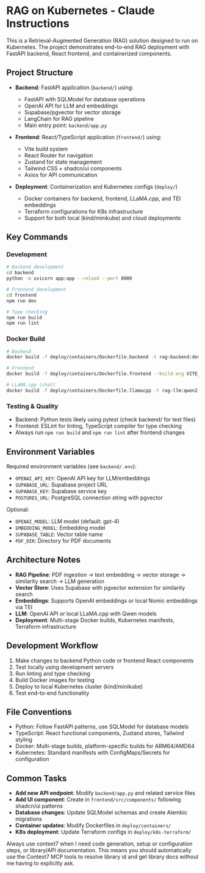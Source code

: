 # RAG on Kubernetes - Claude Instructions

This is a Retrieval-Augmented Generation (RAG) solution designed to run on Kubernetes. The project demonstrates end-to-end RAG deployment with FastAPI backend, React frontend, and containerized components.

## Project Structure

- **Backend**: FastAPI application (`backend/`) using:
  - FastAPI with SQLModel for database operations
  - OpenAI API for LLM and embeddings
  - Supabase/pgvector for vector storage
  - LangChain for RAG pipeline
  - Main entry point: `backend/app.py`

- **Frontend**: React/TypeScript application (`frontend/`) using:
  - Vite build system
  - React Router for navigation
  - Zustand for state management
  - Tailwind CSS + shadcn/ui components
  - Axios for API communication

- **Deployment**: Containerization and Kubernetes configs (`deploy/`)
  - Docker containers for backend, frontend, LLaMA.cpp, and TEI embeddings
  - Terraform configurations for K8s infrastructure
  - Support for both local (kind/minikube) and cloud deployments

## Key Commands

### Development
```bash
# Backend development
cd backend
python -m uvicorn app:app --reload --port 8000

# Frontend development
cd frontend
npm run dev

# Type checking
npm run build
npm run lint
```

### Docker Build
```bash
# Backend
docker build -f deploy/containers/Dockerfile.backend -t rag-backend:dev .

# Frontend
docker build -f deploy/containers/Dockerfile.frontend --build-arg VITE_API_URL=http://localhost:8000 -t rag-frontend:dev .

# LLaMA.cpp (chat)
docker build -f deploy/containers/Dockerfile.llamacpp -t rag-llm:qwen2.5-1.5b .
```

### Testing & Quality
- Backend: Python tests likely using pytest (check backend/ for test files)
- Frontend: ESLint for linting, TypeScript compiler for type checking
- Always run `npm run build` and `npm run lint` after frontend changes

## Environment Variables

Required environment variables (see `backend/.env`):
- `OPENAI_API_KEY`: OpenAI API key for LLM/embeddings
- `SUPABASE_URL`: Supabase project URL
- `SUPABASE_KEY`: Supabase service key
- `POSTGRES_URL`: PostgreSQL connection string with pgvector

Optional:
- `OPENAI_MODEL`: LLM model (default: gpt-4)
- `EMBEDDING_MODEL`: Embedding model
- `SUPABASE_TABLE`: Vector table name
- `PDF_DIR`: Directory for PDF documents

## Architecture Notes

- **RAG Pipeline**: PDF ingestion → text embedding → vector storage → similarity search → LLM generation
- **Vector Store**: Uses Supabase with pgvector extension for similarity search
- **Embeddings**: Supports OpenAI embeddings or local Nomic embeddings via TEI
- **LLM**: OpenAI API or local LLaMA.cpp with Qwen models
- **Deployment**: Multi-stage Docker builds, Kubernetes manifests, Terraform infrastructure

## Development Workflow

1. Make changes to backend Python code or frontend React components
2. Test locally using development servers
3. Run linting and type checking
4. Build Docker images for testing
5. Deploy to local Kubernetes cluster (kind/minikube)
6. Test end-to-end functionality

## File Conventions

- Python: Follow FastAPI patterns, use SQLModel for database models
- TypeScript: React functional components, Zustand stores, Tailwind styling
- Docker: Multi-stage builds, platform-specific builds for ARM64/AMD64
- Kubernetes: Standard manifests with ConfigMaps/Secrets for configuration

## Common Tasks

- **Add new API endpoint**: Modify `backend/app.py` and related service files
- **Add UI component**: Create in `frontend/src/components/` following shadcn/ui patterns
- **Database changes**: Update SQLModel schemas and create Alembic migrations
- **Container updates**: Modify Dockerfiles in `deploy/containers/`
- **K8s deployment**: Update Terraform configs in `deploy/k8s-terraform/`

Always use context7 when I need code generation, setup or configuration steps, or library/API documentation. This means you should automatically use the Context7 MCP tools to resolve library id and get library docs without me having to explicitly ask.